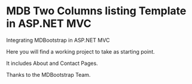 # MDB Two Columns listing Template in ASP.NET MVC

Integrating MDBootstrap in ASP.NET MVC

Here you will find a working project to take as starting point.

It includes About and Contact Pages.

Thanks to the MDBootstrap Team.
